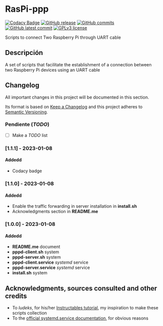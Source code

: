 # RasPi-ppp
[![Codacy Badge](https://app.codacy.com/project/badge/Grade/e4fb13793a394d86aab96654e49d4603)](https://www.codacy.com/gh/Veltys/RasPi-ppp/dashboard?utm_source=github.com&amp;utm_medium=referral&amp;utm_content=Veltys/RasPi-ppp&amp;utm_campaign=Badge_Grade)
[![GitHub release](https://img.shields.io/github/release/Veltys/RasPi-ppp.svg)](https://GitHub.com/Veltys/RasPi-ppp/releases/)
[![GitHub commits](https://badgen.net/github/commits/Veltys/RasPi-ppp)](https://GitHub.com/Veltys/RasPi-ppp/commit/)
[![GitHub latest commit](https://badgen.net/github/last-commit/Veltys/RasPi-ppp)](https://GitHub.com/Veltys/RasPi-ppp/commit/)
[![GPLv3 license](https://img.shields.io/badge/License-GPLv3-blue.svg)](https://github.com/Veltys/RasPi-ppp/blob/master/LICENSE.md)

Scripts to connect Two Raspberry Pi through UART cable


## Descripción
A set of scripts that facilitate the establishment of a connection between two Raspberry Pi devices using an UART cable


## Changelog
All important changes in this project will be documented in this section.

Its format is based on [Keep a Changelog](https://keepachangelog.com/en/1.0.0/) and this project adheres to [Semantic Versioning](https://semver.org/spec/v2.0.0.html).

### Pendiente (*TODO*)
- [ ] Make a *TODO* list

### [1.1.1] - 2023-01-08
#### Addedd
- Codacy badge

### [1.1.0] - 2023-01-08
#### Addedd
- Enable the traffic forwarding in server installation in **install.sh**
- Acknowledgments section in **README.me**

### [1.0.0] - 2023-01-08
#### Addedd
- **README.me** document
- **pppd-client.sh** system
- **pppd-server.sh** system
- **pppd-client.service** *systemd* service
- **pppd-server.service** *systemd* service
- **install.sh** system


## Acknowledgments, sources consulted and other credits
* To *ludeks*, for his/her [Instructables tutorial](https://www.instructables.com/Connect-the-Raspberry-Pi-to-network-using-UART/), my inspiration to make these scripts collection
* To the [official systemd.service documentation](https://www.freedesktop.org/software/systemd/man/systemd.service.html), for obvious reasons